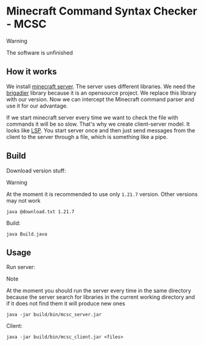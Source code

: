 # Minecraft Command Syntax Checker - MCSC

> [!WARNING]
> The software is unfinished

## How it works

We install [minecraft server](https://www.minecraft.net/en-us/download/server).
The server uses different libraries.
We need the [brigadier](https://github.com/Mojang/brigadier) library because
it is an opensource project. We replace this library with our version.
Now we can intercept the Minecraft command parser and use it for
our advantage. 

If we start minecraft server every time we want to check the file with
commands it will be so slow. That's why we create client-server model.
It looks like [LSP](https://en.wikipedia.org/wiki/Language_Server_Protocol).
You start server once and then just send messages from the client to the server
through a file, which is something like a pipe.

## Build

Download version stuff:

> [!WARNING]
> At the moment it is recommended to use only `1.21.7` version.
> Other versions may not work

``` console
java @download.txt 1.21.7
```

Build:
``` console
java Build.java
```

## Usage

Run server:

> [!NOTE]
> At the moment you should run the server every time in the same directory
> because the server search for libraries in the current working directory
> and if it does not find them it will produce new ones

``` console
java -jar build/bin/mcsc_server.jar
```

Client:
``` console
java -jar build/bin/mcsc_client.jar <files>
```
